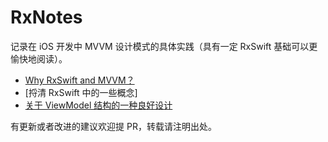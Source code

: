 # RxNotes

记录在 iOS 开发中 MVVM 设计模式的具体实践（具有一定 RxSwift 基础可以更愉快地阅读）。

- [Why RxSwift and MVVM？](https://github.com/caiyue1993/RxNotes/blob/master/00-why-rxswift-and-mvvm.md)
- [捋清 RxSwift 中的一些概念]
- [关于 ViewModel 结构的一种良好设计](https://github.com/caiyue1993/RxNotes/blob/master/02-the-design-of-view-model.md)

有更新或者改进的建议欢迎提 PR，转载请注明出处。
